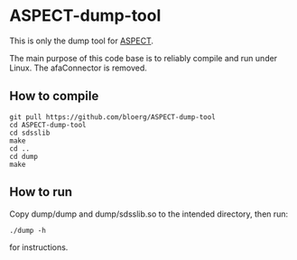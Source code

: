 # ASPECT-dump-tool
This is only the dump tool for [ASPECT](https://github.com/aickau/spectra-clustering-tool).

The main purpose of this code base is to reliably compile and run under Linux. The afaConnector is removed.

## How to compile
    git pull https://github.com/bloerg/ASPECT-dump-tool
    cd ASPECT-dump-tool
    cd sdsslib
    make
    cd ..
    cd dump
    make
    
## How to run
Copy dump/dump and dump/sdsslib.so to the intended directory, then run:

    ./dump -h 

for instructions.
